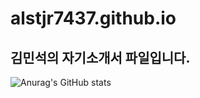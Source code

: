 # alstjr7437.github.io
## 김민석의 자기소개서 파일입니다.
![Anurag's GitHub stats](https://github-readme-stats.vercel.app/api?username=anuraghazra&theme=dark&show_icons=true)
